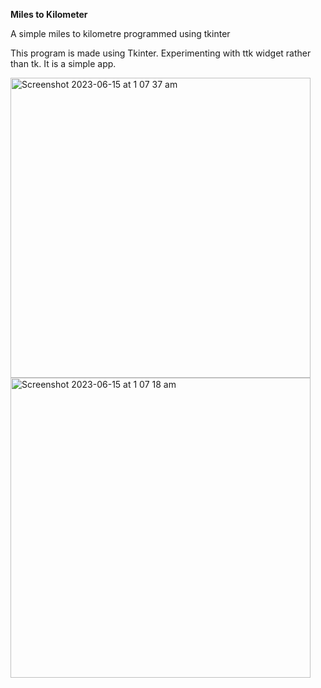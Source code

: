 **__Miles to Kilometer__**

A simple miles to kilometre programmed using tkinter

This program is made using Tkinter. Experimenting with ttk widget rather than tk. It is a simple app.

<img width="480" alt="Screenshot 2023-06-15 at 1 07 37 am" src="https://github.com/JadeZerotoHero/miles-to-kilometre-tkinter/assets/128887797/deb8899b-7b04-4875-ac68-68a77b46869f">
<img width="480" alt="Screenshot 2023-06-15 at 1 07 18 am" src="https://github.com/JadeZerotoHero/miles-to-kilometre-tkinter/assets/128887797/aff91263-f82c-4711-ac78-ba6805631b3b">
